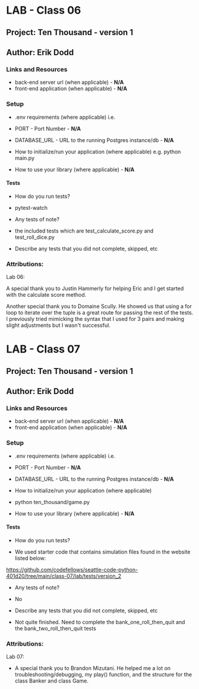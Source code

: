 # LAB - Class 06
## Project: Ten Thousand - version 1
## Author: Erik Dodd 
### Links and Resources

- back-end server url (when applicable) - **N/A**
- front-end application (when applicable) - **N/A**

### Setup

- .env requirements (where applicable)
i.e.

- PORT - Port Number - **N/A**
- DATABASE_URL - URL to the running Postgres instance/db - **N/A**

- How to initialize/run your application (where applicable)
e.g. python main.py


- How to use your library (where applicable) - **N/A**

#### Tests

- How do you run tests?

- pytest-watch
 
- Any tests of note?

- the included tests which are test_calculate_score.py and test_roll_dice.py

- Describe any tests that you did not complete, skipped, etc

### Attributions:

Lab 06:

A special thank you to Justin Hammerly for helping Eric and I get started with the calculate score method. 

Another special thank you to Domaine Scully. He showed us that using a for loop to iterate over the tuple is a great route for passing the rest of the tests. I previously tried mimicking the syntax that I used for 3 pairs and making slight adjustments but I wasn't successful.



# LAB - Class 07
## Project: Ten Thousand - version 1
## Author: Erik Dodd 
### Links and Resources

- back-end server url (when applicable) - **N/A**
- front-end application (when applicable) - **N/A**

### Setup

- .env requirements (where applicable)
i.e.

- PORT - Port Number - **N/A**
- DATABASE_URL - URL to the running Postgres instance/db - **N/A**

- How to initialize/run your application (where applicable)

- python ten_thousand/game.py

- How to use your library (where applicable) - **N/A**

#### Tests

- How do you run tests?

- We used starter code that contains simulation files found in the website listed below:

https://github.com/codefellows/seattle-code-python-401d20/tree/main/class-07/lab/tests/version_2

 
- Any tests of note?

- No

- Describe any tests that you did not complete, skipped, etc

- Not quite finished. Need to complete the bank_one_roll_then_quit and the bank_two_roll_then_quit tests

### Attributions:

Lab 07:

- A special thank you to Brandon Mizutani. He helped me a lot on troubleshooting/debugging, my play() function, and the structure for the class Banker and class Game.